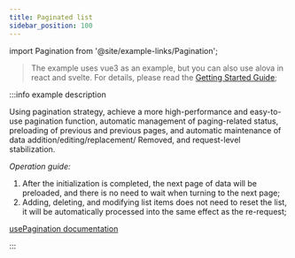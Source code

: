 ```yaml
---
title: Paginated list
sidebar_position: 100
---
```


import Pagination from '@site/example-links/Pagination';

> The example uses vue3 as an example, but you can also use alova in react and svelte. For details, please read the [Getting Started Guide](/tutorial/get-started/overview);

<Pagination></Pagination>

:::info example description

Using pagination strategy, achieve a more high-performance and easy-to-use pagination function, automatic management of paging-related status, preloading of previous and previous pages, and automatic maintenance of data addition/editing/replacement/ Removed, and request-level stabilization.

_Operation guide:_

1. After the initialization is completed, the next page of data will be preloaded, and there is no need to wait when turning to the next page;
2. Adding, deleting, and modifying list items does not need to reset the list, it will be automatically processed into the same effect as the re-request;

[usePagination documentation](/tutorial/strategy/usePagination)

:::

